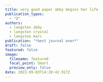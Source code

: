 ```yaml
---
title: very good paper abby begins her life
publication_types:
  - "2"
authors:
  - langston abby 
  - langston crystal
  - langston marc
publication: "*best journal ever*"
draft: false
featured: false
image:
  filename: featured
  focal_point: Smart
  preview_only: false
date: 2022-09-03T14:20:42.917Z
---
```

